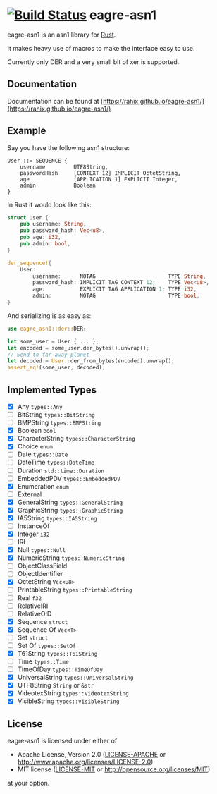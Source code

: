 [![Build Status](https://travis-ci.org/Rahix/eagre-asn1.svg?branch=master)](https://travis-ci.org/Rahix/eagre-asn1)
eagre-asn1
==========

eagre-asn1 is an asn1 library for [Rust](https://www.rust-lang.org/).

It makes heavy use of macros to make the interface easy to use.

Currently only DER and a very small bit of xer is supported.

## Documentation ##

Documentation can be found at [https://rahix.github.io/eagre-asn1/](https://rahix.github.io/eagre-asn1/)

## Example ##
Say you have the following asn1 structure:  
```
User ::= SEQUENCE {
	username         UTF8String,
	passwordHash     [CONTEXT 12] IMPLICIT OctetString,
	age              [APPLICATION 1] EXPLICIT Integer,
	admin            Boolean
}
```
In Rust it would look like this:  
```rust
struct User {
	pub username: String,
	pub password_hash: Vec<u8>,
	pub age: i32,
	pub admin: bool,
}

der_sequence!{
	User:
		username:      NOTAG                       TYPE String,
		password_hash: IMPLICIT TAG CONTEXT 12;    TYPE Vec<u8>,
		age:           EXPLICIT TAG APPLICATION 1; TYPE i32,
		admin:         NOTAG                       TYPE bool,
}
```
And serializing is as easy as:  
```rust
use eagre_asn1::der::DER;

let some_user = User { ... };
let encoded = some_user.der_bytes().unwrap();
// Send to far away planet
let decoded = User::der_from_bytes(encoded).unwrap();
assert_eq!(some_user, decoded);
```

## Implemented Types ##

- [x] Any `types::Any`
- [ ] BitString `types::BitString`
- [ ] BMPString `types::BMPString`
- [x] Boolean `bool`
- [x] CharacterString `types::CharacterString`
- [x] Choice `enum`
- [ ] Date `types::Date`
- [ ] DateTime `types::DateTime`
- [ ] Duration `std::time::Duration`
- [ ] EmbeddedPDV `types::EmbeddedPDV`
- [x] Enumeration `enum`
- [ ] External
- [x] GeneralString `types::GeneralString`
- [x] GraphicString `types::GraphicString`
- [x] IA5String `types::IA5String`
- [ ] InstanceOf
- [x] Integer `i32`
- [ ] IRI
- [x] Null `types::Null`
- [x] NumericString `types::NumericString`
- [ ] ObjectClassField
- [ ] ObjectIdentifier
- [x] OctetString `Vec<u8>`
- [ ] PrintableString `types::PrintableString`
- [ ] Real `f32`
- [ ] RelativeIRI
- [ ] RelativeOID
- [x] Sequence `struct`
- [x] Sequence Of `Vec<T>`
- [ ] Set `struct`
- [ ] Set Of `types::SetOf`
- [x] T61String `types::T61String`
- [ ] Time `types::Time`
- [ ] TimeOfDay `types::TimeOfDay`
- [x] UniversalString `types::UniversalString`
- [x] UTF8String `String` or `&str`
- [x] VideotexString `types::VideotexString`
- [x] VisibleString `types::VisibleString`

## License ##
eagre-asn1 is licensed under either of

 * Apache License, Version 2.0 ([LICENSE-APACHE](LICENSE-APACHE) or http://www.apache.org/licenses/LICENSE-2.0)
 * MIT license ([LICENSE-MIT](LICENSE-MIT) or http://opensource.org/licenses/MIT)

at your option.
